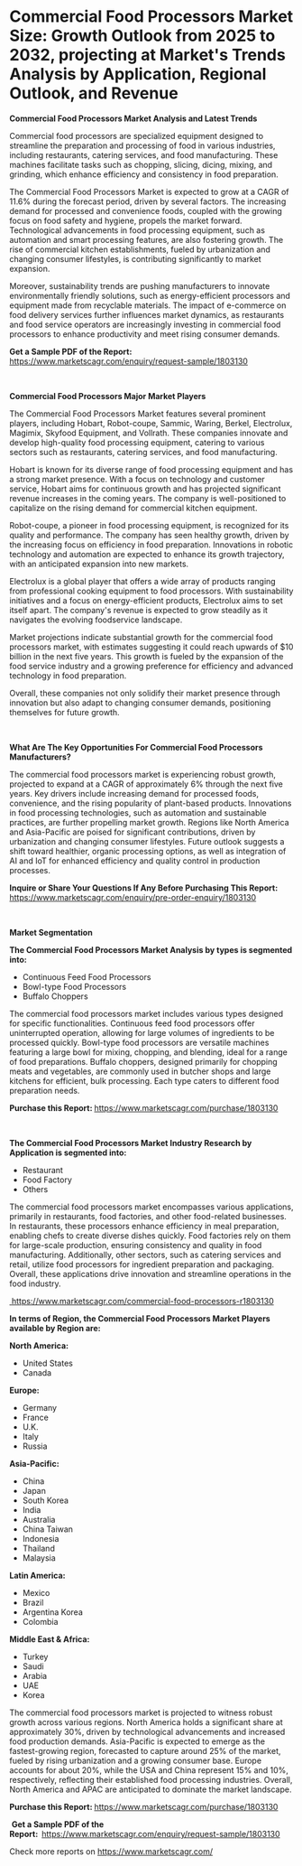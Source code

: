 <p><h1>Commercial Food Processors Market Size: Growth Outlook from 2025 to 2032, projecting at Market's Trends Analysis by Application, Regional Outlook, and Revenue</h1></p><p><strong>Commercial Food Processors Market Analysis and Latest Trends</strong></p>
<p><p>Commercial food processors are specialized equipment designed to streamline the preparation and processing of food in various industries, including restaurants, catering services, and food manufacturing. These machines facilitate tasks such as chopping, slicing, dicing, mixing, and grinding, which enhance efficiency and consistency in food preparation.</p><p>The Commercial Food Processors Market is expected to grow at a CAGR of 11.6% during the forecast period, driven by several factors. The increasing demand for processed and convenience foods, coupled with the growing focus on food safety and hygiene, propels the market forward. Technological advancements in food processing equipment, such as automation and smart processing features, are also fostering growth. The rise of commercial kitchen establishments, fueled by urbanization and changing consumer lifestyles, is contributing significantly to market expansion.</p><p>Moreover, sustainability trends are pushing manufacturers to innovate environmentally friendly solutions, such as energy-efficient processors and equipment made from recyclable materials. The impact of e-commerce on food delivery services further influences market dynamics, as restaurants and food service operators are increasingly investing in commercial food processors to enhance productivity and meet rising consumer demands.</p></p>
<p><strong>Get a Sample PDF of the Report:&nbsp;</strong> <a href="https://www.marketscagr.com/enquiry/request-sample/1803130?utm_campaign=2446&utm_medium=2&utm_source=Github&utm_content=ia&utm_term=19022025&utm_id=commercial-food-processors">https://www.marketscagr.com/enquiry/request-sample/1803130</a></p>
<p>&nbsp;</p>
<p><strong>Commercial Food Processors Major Market Players</strong></p>
<p><p>The Commercial Food Processors Market features several prominent players, including Hobart, Robot-coupe, Sammic, Waring, Berkel, Electrolux, Magimix, Skyfood Equipment, and Vollrath. These companies innovate and develop high-quality food processing equipment, catering to various sectors such as restaurants, catering services, and food manufacturing.</p><p>Hobart is known for its diverse range of food processing equipment and has a strong market presence. With a focus on technology and customer service, Hobart aims for continuous growth and has projected significant revenue increases in the coming years. The company is well-positioned to capitalize on the rising demand for commercial kitchen equipment.</p><p>Robot-coupe, a pioneer in food processing equipment, is recognized for its quality and performance. The company has seen healthy growth, driven by the increasing focus on efficiency in food preparation. Innovations in robotic technology and automation are expected to enhance its growth trajectory, with an anticipated expansion into new markets.</p><p>Electrolux is a global player that offers a wide array of products ranging from professional cooking equipment to food processors. With sustainability initiatives and a focus on energy-efficient products, Electrolux aims to set itself apart. The company's revenue is expected to grow steadily as it navigates the evolving foodservice landscape.</p><p>Market projections indicate substantial growth for the commercial food processors market, with estimates suggesting it could reach upwards of $10 billion in the next five years. This growth is fueled by the expansion of the food service industry and a growing preference for efficiency and advanced technology in food preparation.</p><p>Overall, these companies not only solidify their market presence through innovation but also adapt to changing consumer demands, positioning themselves for future growth.</p></p>
<p>&nbsp;</p>
<p><strong>What Are The Key Opportunities For Commercial Food Processors Manufacturers?</strong></p>
<p><p>The commercial food processors market is experiencing robust growth, projected to expand at a CAGR of approximately 6% through the next five years. Key drivers include increasing demand for processed foods, convenience, and the rising popularity of plant-based products. Innovations in food processing technologies, such as automation and sustainable practices, are further propelling market growth. Regions like North America and Asia-Pacific are poised for significant contributions, driven by urbanization and changing consumer lifestyles. Future outlook suggests a shift toward healthier, organic processing options, as well as integration of AI and IoT for enhanced efficiency and quality control in production processes.</p></p>
<p><strong>Inquire or Share Your Questions If Any Before Purchasing This Report:</strong> <a href="https://www.marketscagr.com/enquiry/pre-order-enquiry/1803130?utm_campaign=2446&utm_medium=2&utm_source=Github&utm_content=ia&utm_term=19022025&utm_id=commercial-food-processors">https://www.marketscagr.com/enquiry/pre-order-enquiry/1803130</a></p>
<p>&nbsp;</p>
<p><strong>Market Segmentation</strong></p>
<p><strong>The Commercial Food Processors Market Analysis by types is segmented into:</strong></p>
<p><ul><li>Continuous Feed Food Processors</li><li>Bowl-type Food Processors</li><li>Buffalo Choppers</li></ul></p>
<p><p>The commercial food processors market includes various types designed for specific functionalities. Continuous feed food processors offer uninterrupted operation, allowing for large volumes of ingredients to be processed quickly. Bowl-type food processors are versatile machines featuring a large bowl for mixing, chopping, and blending, ideal for a range of food preparations. Buffalo choppers, designed primarily for chopping meats and vegetables, are commonly used in butcher shops and large kitchens for efficient, bulk processing. Each type caters to different food preparation needs.</p></p>
<p><strong>Purchase this Report:&nbsp;</strong><a href="https://www.marketscagr.com/purchase/1803130?utm_campaign=2446&utm_medium=2&utm_source=Github&utm_content=ia&utm_term=19022025&utm_id=commercial-food-processors">https://www.marketscagr.com/purchase/1803130</a></p>
<p>&nbsp;</p>
<p><strong>The Commercial Food Processors Market Industry Research by Application is segmented into:</strong></p>
<p><ul><li>Restaurant</li><li>Food Factory</li><li>Others</li></ul></p>
<p><p>The commercial food processors market encompasses various applications, primarily in restaurants, food factories, and other food-related businesses. In restaurants, these processors enhance efficiency in meal preparation, enabling chefs to create diverse dishes quickly. Food factories rely on them for large-scale production, ensuring consistency and quality in food manufacturing. Additionally, other sectors, such as catering services and retail, utilize food processors for ingredient preparation and packaging. Overall, these applications drive innovation and streamline operations in the food industry.</p></p>
<p><a href="https://www.marketscagr.com/commercial-food-processors-r1803130?utm_campaign=2446&utm_medium=2&utm_source=Github&utm_content=ia&utm_term=19022025&utm_id=commercial-food-processors">&nbsp;https://www.marketscagr.com/commercial-food-processors-r1803130</a></p>
<p><strong>In terms of Region, the Commercial Food Processors Market Players available by Region are:</strong></p>
<p>
    <p> <strong> North America: </strong>
        <ul>
            <li>United States</li>
            <li>Canada</li>
        </ul>
        </p> 
    <p> <strong> Europe: </strong>
        <ul>
            <li>Germany</li>
            <li>France</li>
            <li>U.K.</li>
            <li>Italy</li>
            <li>Russia</li>
        </ul>
        </p> 
    <p> <strong> Asia-Pacific: </strong>
        <ul>
            <li>China</li>
            <li>Japan</li>
            <li>South Korea</li>
            <li>India</li>
            <li>Australia</li>
            <li>China Taiwan</li>
            <li>Indonesia</li>
            <li>Thailand</li>
            <li>Malaysia</li>
        </ul>
        </p> 
    <p> <strong> Latin America: </strong>
        <ul>
            <li>Mexico</li>
            <li>Brazil</li>
            <li>Argentina Korea</li>
            <li>Colombia</li>
        </ul>
        </p> 
    <p> <strong> Middle East & Africa: </strong>
        <ul>
            <li>Turkey</li>
            <li>Saudi</li>
            <li>Arabia</li>
            <li>UAE</li>
            <li>Korea</li>
        </ul>
    </p>
    </p>
<p><p>The commercial food processors market is projected to witness robust growth across various regions. North America holds a significant share at approximately 30%, driven by technological advancements and increased food production demands. Asia-Pacific is expected to emerge as the fastest-growing region, forecasted to capture around 25% of the market, fueled by rising urbanization and a growing consumer base. Europe accounts for about 20%, while the USA and China represent 15% and 10%, respectively, reflecting their established food processing industries. Overall, North America and APAC are anticipated to dominate the market landscape.</p></p>
<p><strong>Purchase this Report: </strong><a href="https://www.marketscagr.com/purchase/1803130?utm_campaign=2446&utm_medium=2&utm_source=Github&utm_content=ia&utm_term=19022025&utm_id=commercial-food-processors">https://www.marketscagr.com/purchase/1803130</a></p>
<p>&nbsp;<strong>Get a Sample PDF of the Report:&nbsp;&nbsp;</strong><a href="https://www.marketscagr.com/enquiry/request-sample/1803130?utm_campaign=2446&utm_medium=2&utm_source=Github&utm_content=ia&utm_term=19022025&utm_id=commercial-food-processors">https://www.marketscagr.com/enquiry/request-sample/1803130</a></p>
<p><strong></strong></p>
<p>Check more reports on <a href="https://www.marketscagr.com/?utm_campaign=2446&utm_medium=2&utm_source=Github&utm_content=ia&utm_term=19022025&utm_id=commercial-food-processors">https://www.marketscagr.com/</a></p>